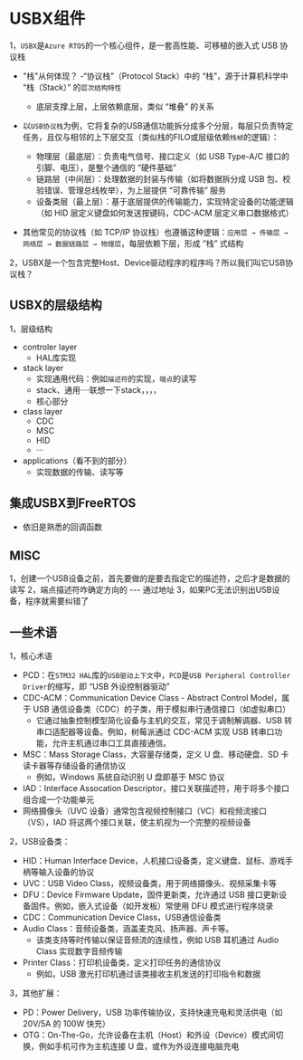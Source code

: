 # USBX组件

1，`USBX`是`Azure RTOS`的一个核心组件，是一套高性能、可移植的嵌入式 USB 协议栈

- "栈"从何体现？
  -“协议栈”（Protocol Stack）中的 “栈”，源于计算机科学中 “栈（Stack）” 的`层次结构特性`
  - 底层支撑上层，上层依赖底层，类似 “堆叠” 的关系

- 以`USB协议栈`为例，它将复杂的USB通信功能拆分成多个分层，每层只负责特定任务，且仅与相邻的上下层交互（类似栈的FILO或层级依赖`栈帧`的逻辑）：
  - 物理层（最底层）：负责电气信号、接口定义（如 USB Type-A/C 接口的引脚、电压），是整个通信的 “硬件基础”
  - 链路层（中间层）：处理数据的封装与传输（如将数据拆分成 USB 包、校验错误、管理总线枚举），为上层提供 “可靠传输” 服务
  - 设备类层（最上层）：基于底层提供的传输能力，实现特定设备的功能逻辑（如 HID 层定义键盘如何发送按键码，CDC-ACM 层定义串口数据格式）
- 其他常见的协议栈（如 TCP/IP 协议栈）也遵循这种逻辑：`应用层 → 传输层 → 网络层 → 数据链路层 → 物理层`，每层依赖下层，形成 “栈” 式结构

2，USBX是一个包含完整Host、Device驱动程序的程序吗？所以我们叫它USB协议栈？

## USBX的层级结构

1，层级结构

- controler layer
  - HAL库实现
- stack layer
  - 实现通用代码：例如`描述符`的实现，`端点`的读写
  - stack、通用····联想一下stack，，，，
  - 核心部分
- class layer
  - CDC
  - MSC
  - HID
  - ···
- applications（看不到的部分）
  - 实现数据的传输、读写等

## 集成USBX到FreeRTOS

- 依旧是熟悉的回调函数

## MISC

1，创建一个USB设备之前，首先要做的是要去指定它的描述符，之后才是数据的读写
2，端点描述符咋确定方向的  --- 通过地址
3，如果PC无法识别出USB设备，程序就需要纠错了

## 一些术语

1，核心术语

- PCD：在`STM32 HAL`库的`USB驱动上下文`中，`PCD`是`USB Peripheral Controller Driver`的缩写，即 “USB 外设控制器驱动”
- CDC-ACM：Communication Device Class - Abstract Control Model，属于 USB 通信设备类（CDC）的子类，用于模拟串行通信接口（如虚拟串口）
  - 它通过抽象控制模型简化设备与主机的交互，常见于调制解调器、USB 转串口适配器等设备。例如，树莓派通过 CDC-ACM 实现 USB 转串口功能，允许主机通过串口工具直接通信。
- MSC：Mass Storage Class，大容量存储类，定义 U 盘、移动硬盘、SD 卡读卡器等存储设备的通信协议
  - 例如，Windows 系统自动识别 U 盘即基于 MSC 协议
- IAD：Interface Assocation Descriptor，接口关联描述符，用于将多个接口组合成一个功能单元
- 网络摄像头（UVC 设备）通常包含视频控制接口（VC）和视频流接口（VS），IAD 将这两个接口关联，使主机视为一个完整的视频设备

2，USB设备类：

- HID：Human Interface Device，人机接口设备类，定义键盘、鼠标、游戏手柄等输入设备的协议
- UVC：USB Video Class，视频设备类，用于网络摄像头、视频采集卡等
- DFU：Device Firmware Update，固件更新类，允许通过 USB 接口更新设备固件。例如，嵌入式设备（如开发板）常使用 DFU 模式进行程序烧录
- CDC：Communication Device Class，USB通信设备类
- Audio Class：音频设备类，涵盖麦克风、扬声器、声卡等。
  - 该类支持等时传输以保证音频流的连续性，例如 USB 耳机通过 Audio Class 实现数字音频传输
- Printer Class：打印机设备类，定义打印任务的通信协议
  - 例如，USB 激光打印机通过该类接收主机发送的打印指令和数据

3，其他扩展：

- PD：Power Delivery，USB 功率传输协议，支持快速充电和灵活供电（如 20V/5A 的 100W 快充）
- OTG：On-The-Go，允许设备在主机（Host）和外设（Device）模式间切换，例如手机可作为主机连接 U 盘，或作为外设连接电脑充电
